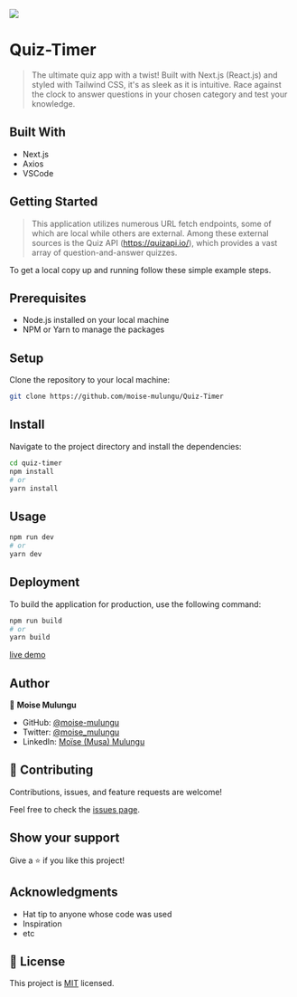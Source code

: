 ![](https://img.shields.io/badge/Microverse-blueviolet)

# Quiz-Timer

> The ultimate quiz app with a twist! Built with Next.js (React.js) and styled with Tailwind CSS, it's as sleek as it is intuitive. Race against the clock to answer questions in your chosen category and test your knowledge.

## Built With

- Next.js
- Axios
- VSCode

## Getting Started

> This application utilizes numerous URL fetch endpoints, some of which are local while others are external. Among these external sources is the Quiz API (https://quizapi.io/), which provides a vast array of question-and-answer quizzes.

To get a local copy up and running follow these simple example steps.

## Prerequisites

- Node.js installed on your local machine
- NPM or Yarn to manage the packages

## Setup

Clone the repository to your local machine:

```bash
git clone https://github.com/moise-mulungu/Quiz-Timer
```

## Install

Navigate to the project directory and install the dependencies:

```bash
cd quiz-timer
npm install
# or
yarn install
```

## Usage

```bash
npm run dev
# or
yarn dev
```

## Deployment

To build the application for production, use the following command:

```bash
npm run build
# or
yarn build
```

[live demo]()

## Author

👤 **Moise Mulungu**

- GitHub: [@moise-mulungu](https://github.com/moise-mulungu)
- Twitter: [@moise_mulungu](https://twitter.com/moise_mulungu)
- LinkedIn: [Moïse (Musa) Mulungu](https://www.linkedin.com/in/moisemulungu/)

## 🤝 Contributing

Contributions, issues, and feature requests are welcome!

Feel free to check the [issues page](https://github.com/moise-mulungu/Quiz-Timer/issues).

## Show your support

Give a ⭐️ if you like this project!

## Acknowledgments

- Hat tip to anyone whose code was used
- Inspiration
- etc

## 📝 License

This project is [MIT](./MIT.md) licensed.
